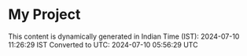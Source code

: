 # My Project

This content is dynamically generated in Indian Time (IST): 2024-07-10 11:26:29 IST
Converted to UTC: 2024-07-10 05:56:29 UTC
